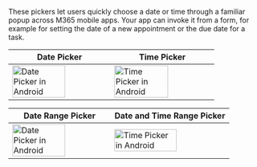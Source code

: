These pickers let users quickly choose a date or time through a familiar popup across M365 mobile apps. Your app can invoke it from a form, for example for setting the date of a new appointment or the due date for a task.

| Date Picker                                                                                                                                                                           | Time Picker                                                                                                                                                                           |
| ------------------------------------------------------------------------------------------------------------------------------------------------------------------------------------- | ------------------------------------------------------------------------------------------------------------------------------------------------------------------------------------- |
| <img src="https://static2.sharepointonline.com/files/fabric/fabric-website/images/controls/android/datetimepicker/datepicker.png" alt="Date Picker in Android" style="width: 75%;" /> | <img src="https://static2.sharepointonline.com/files/fabric/fabric-website/images/controls/android/datetimepicker/timepicker.png" alt="Time Picker in Android" style="width: 75%;" /> |

| Date Range Picker                                                                                                                                                                     | Date and Time Range Picker                                                                                                                                                                 |
| ------------------------------------------------------------------------------------------------------------------------------------------------------------------------------------- | ------------------------------------------------------------------------------------------------------------------------------------------------------------------------------------------ |
| <img src="https://static2.sharepointonline.com/files/fabric/fabric-website/images/controls/android/datetimepicker/date-range.png" alt="Date Picker in Android" style="width: 75%;" /> | <img src="https://static2.sharepointonline.com/files/fabric/fabric-website/images/controls/android/datetimepicker/date-time-range.png" alt="Time Picker in Android" style="width: 75%;" /> |
